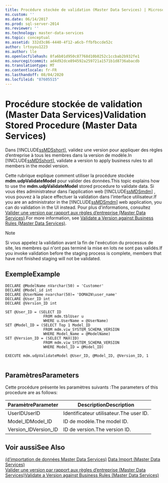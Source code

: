 ```yaml
---
title: Procédure stockée de validation (Master Data Services) | Microsoft Docs
ms.custom: ''
ms.date: 06/14/2017
ms.prod: sql-server-2014
ms.reviewer: ''
ms.technology: master-data-services
ms.topic: conceptual
ms.assetid: 332d3c86-4440-4f12-a6cb-ffbfbccde52c
author: lrtoyou1223
ms.author: lle
ms.openlocfilehash: 8fa6b01d950c87768d10b0252c1ccbab2b932fe1
ms.sourcegitcommit: ad4d92dce894592a259721a1571b1d8736abacdb
ms.translationtype: MT
ms.contentlocale: fr-FR
ms.lasthandoff: 08/04/2020
ms.locfileid: "87605515"
---
```

# <a name="validation-stored-procedure-master-data-services"></a><span data-ttu-id="c6f86-102">Procédure stockée de validation (Master Data Services)</span><span class="sxs-lookup"><span data-stu-id="c6f86-102">Validation Stored Procedure (Master Data Services)</span></span>
  <span data-ttu-id="c6f86-103">Dans [!INCLUDE[ssMDSshort](../includes/ssmdsshort-md.md)], validez une version pour appliquer des règles d’entreprise à tous les membres dans la version de modèle.</span><span class="sxs-lookup"><span data-stu-id="c6f86-103">In [!INCLUDE[ssMDSshort](../includes/ssmdsshort-md.md)], validate a version to apply business rules to all members in the model version.</span></span>  
  
 <span data-ttu-id="c6f86-104">Cette rubrique explique comment utiliser la procédure stockée **mdm.udpValidateModel** pour valider des données.</span><span class="sxs-lookup"><span data-stu-id="c6f86-104">This topic explains how to use the **mdm.udpValidateModel** stored procedure to validate data.</span></span> <span data-ttu-id="c6f86-105">Si vous êtes administrateur dans l’application web [!INCLUDE[ssMDSmdm](../includes/ssmdsmdm-md.md)] , vous pouvez à la place effectuer la validation dans l’interface utilisateur.</span><span class="sxs-lookup"><span data-stu-id="c6f86-105">If you are an administrator in the [!INCLUDE[ssMDSmdm](../includes/ssmdsmdm-md.md)] web application, you can do validation in the UI instead.</span></span> <span data-ttu-id="c6f86-106">Pour plus d’informations, consultez [Valider une version par rapport aux règles d’entreprise &#40;Master Data Services&#41;](validate-a-version-against-business-rules-master-data-services.md).</span><span class="sxs-lookup"><span data-stu-id="c6f86-106">For more information, see [Validate a Version against Business Rules &#40;Master Data Services&#41;](validate-a-version-against-business-rules-master-data-services.md).</span></span>  
  
> [!NOTE]  
>  <span data-ttu-id="c6f86-107">Si vous appelez la validation avant la fin de l'exécution du processus de site, les membres qui n'ont pas terminé la mise en lots ne sont pas validés.</span><span class="sxs-lookup"><span data-stu-id="c6f86-107">If you invoke validation before the staging process is complete, members that have not finished staging will not be validated.</span></span>  
  
## <a name="example"></a><span data-ttu-id="c6f86-108">Exemple</span><span class="sxs-lookup"><span data-stu-id="c6f86-108">Example</span></span>  
  
```  
DECLARE @ModelName nVarchar(50) = 'Customer'   
DECLARE @Model_id int   
DECLARE @UserName nvarchar(50)= 'DOMAIN\user_name'   
DECLARE @User_ID int   
DECLARE @Version_ID int   
  
SET @User_ID = (SELECT ID    
                 FROM mdm.tblUser u   
                 WHERE u.UserName = @UserName)   
SET @Model_ID = (SELECT Top 1 Model_ID   
                 FROM mdm.viw_SYSTEM_SCHEMA_VERSION   
                 WHERE Model_Name = @ModelName)   
SET @Version_ID = (SELECT MAX(ID)   
                 FROM mdm.viw_SYSTEM_SCHEMA_VERSION   
                 WHERE Model_ID = @Model_ID)  
  
EXECUTE mdm.udpValidateModel @User_ID, @Model_ID, @Version_ID, 1  
  
```  
  
## <a name="parameters"></a><span data-ttu-id="c6f86-109">Paramètres</span><span class="sxs-lookup"><span data-stu-id="c6f86-109">Parameters</span></span>  
 <span data-ttu-id="c6f86-110">Cette procédure présente les paramètres suivants :</span><span class="sxs-lookup"><span data-stu-id="c6f86-110">The parameters of this procedure are as follows:</span></span>  
  
|<span data-ttu-id="c6f86-111">Paramètre</span><span class="sxs-lookup"><span data-stu-id="c6f86-111">Parameter</span></span>|<span data-ttu-id="c6f86-112">Description</span><span class="sxs-lookup"><span data-stu-id="c6f86-112">Description</span></span>|  
|---------------|-----------------|  
|<span data-ttu-id="c6f86-113">UserID</span><span class="sxs-lookup"><span data-stu-id="c6f86-113">UserID</span></span>|<span data-ttu-id="c6f86-114">Identificateur utilisateur.</span><span class="sxs-lookup"><span data-stu-id="c6f86-114">The user ID.</span></span>|  
|<span data-ttu-id="c6f86-115">Model_ID</span><span class="sxs-lookup"><span data-stu-id="c6f86-115">Model_ID</span></span>|<span data-ttu-id="c6f86-116">ID de modèle.</span><span class="sxs-lookup"><span data-stu-id="c6f86-116">The model ID.</span></span>|  
|<span data-ttu-id="c6f86-117">Version_ID</span><span class="sxs-lookup"><span data-stu-id="c6f86-117">Version_ID</span></span>|<span data-ttu-id="c6f86-118">ID de version.</span><span class="sxs-lookup"><span data-stu-id="c6f86-118">The version ID.</span></span>|  
  
## <a name="see-also"></a><span data-ttu-id="c6f86-119">Voir aussi</span><span class="sxs-lookup"><span data-stu-id="c6f86-119">See Also</span></span>  
 <span data-ttu-id="c6f86-120">[&#40;d’importation de données Master Data Services&#41;](overview-importing-data-from-tables-master-data-services.md) </span><span class="sxs-lookup"><span data-stu-id="c6f86-120">[Data Import &#40;Master Data Services&#41;](overview-importing-data-from-tables-master-data-services.md) </span></span>  
 [<span data-ttu-id="c6f86-121">Valider une version par rapport aux règles d’entreprise &#40;Master Data Services&#41;</span><span class="sxs-lookup"><span data-stu-id="c6f86-121">Validate a Version against Business Rules &#40;Master Data Services&#41;</span></span>](validate-a-version-against-business-rules-master-data-services.md)  
  
  
